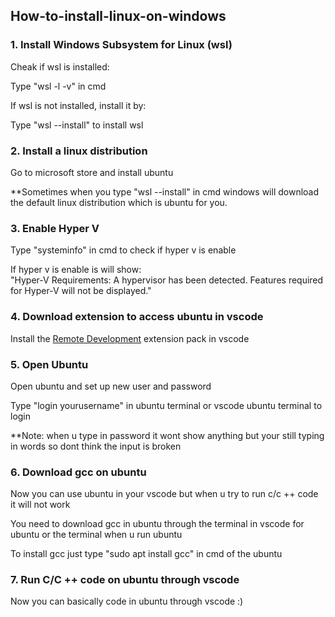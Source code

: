 ## How-to-install-linux-on-windows

### 1. Install Windows Subsystem for Linux (wsl)
<p>Cheak if wsl is installed:</p>
<p>Type "wsl -l -v" in cmd</p>
<p>If wsl is not installed, install it by:</p>
<p>Type "wsl --install" to install wsl</p>

### 2. Install a linux distribution
<p>Go to microsoft store and install ubuntu</p>
<p>**Sometimes when you type "wsl --install" in cmd windows will download the default
linux distribution which is ubuntu for you.</p>

### 3. Enable Hyper V
<p>Type "systeminfo" in cmd to check if hyper v is enable</p>
<p>If hyper v is enable is will show: <br>
"Hyper-V Requirements:      A hypervisor has been detected. Features required for Hyper-V will not be displayed."</p>

### 4. Download extension to access ubuntu in vscode
<p>Install the <a href="https://marketplace.visualstudio.com/items?itemName=ms-vscode-remote.vscode-remote-extensionpack" target="_blank" rel="noopener noreferrer">Remote Development</a> extension pack in vscode</p>

### 5. Open Ubuntu
<p>Open ubuntu and set up new user and password</p>
<p>Type "login yourusername" in ubuntu terminal or vscode ubuntu terminal to login</p>
<p>**Note: when u type in password it wont show anything but your still typing in words so dont think the input is broken</p>

### 6. Download gcc on ubuntu
<p>Now you can use ubuntu in your vscode but when u try to run c/c ++ code it will not work</p>
<p>You need to download gcc in ubuntu through the terminal in vscode for ubuntu or the terminal when u run ubuntu</p>
<p>To install gcc just type "sudo apt install gcc" in cmd of the ubuntu</p>

### 7. Run C/C ++ code on ubuntu through vscode
<p>Now you can basically code in ubuntu through vscode :)</p>
